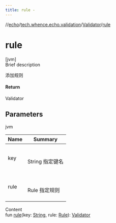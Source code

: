 ```yaml
---
title: rule -
---
```

//[echo](../../index.md)/[tech.whence.echo.validation](../index.md)/[Validator](index.md)/[rule](rule.md)



# rule  
[jvm]  
Brief description  


添加规则



#### Return  


Validator



## Parameters  
  
jvm  
  
|  Name|  Summary| 
|---|---|
| key| <br><br>String 指定键名<br><br>
| rule| <br><br>Rule 指定规则<br><br>
  
  
Content  
fun [rule](rule.md)(key: [String](https://kotlinlang.org/api/latest/jvm/stdlib/kotlin/-string/index.html), rule: [Rule](../../tech.whence.echo.validation.rule/-rule/index.md)): [Validator](index.md)  



